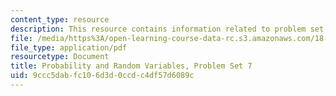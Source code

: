 ```yaml
---
content_type: resource
description: This resource contains information related to problem set 7.
file: /media/https%3A/open-learning-course-data-rc.s3.amazonaws.com/18-440-probability-and-random-variables-spring-2014/9ccc5dabfc106d3d0ccdc4df57d6089c_MIT18_440S14_ProblemSet7.pdf
file_type: application/pdf
resourcetype: Document
title: Probability and Random Variables, Problem Set 7
uid: 9ccc5dab-fc10-6d3d-0ccd-c4df57d6089c
---
```

